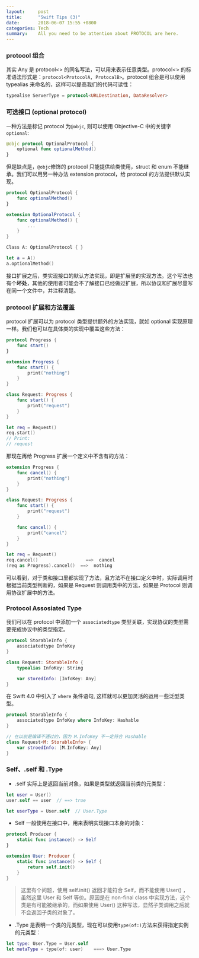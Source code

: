 ```yaml
---
layout: 	post
title:  	"Swift Tips (3)"
date:   	2018-06-07 15:55 +0800
categories: Tech
summary: 	All you need to be attention about PROTOCOL are here.
---
```


### protocol 组合

其实 Any 是 protocol<> 的同名写法，可以用来表示任意类型。protocol<> 的标准语法形式是：`protocol<ProtocolA, ProtocalB>`。protocol 组合是可以使用 typealias 来命名的，这样可以提高我们的代码可读性：

```swift
typealise ServerType = protocol<URLDestination, DataResolver>
```


### 可选接口 (optional protocol)

一种方法是标记 protocol 为`@objc`, 则可以使用 Objective-C 中的关键字`optional`:

```swift
@objc protocol OptionalProtocol {
	optional func optionalMethod()
}
```

但是缺点是，`@objc`修饰的 protocol 只能提供给类使用，struct 和 enum 不能继承。我们可以用另一种办法 extension protocol，给 protocol 的方法提供默认实现。

```swift
protocol OptionalProtocol {
    func optionalMethod()
}

extension OptionalProtocol {
	func optionalMethod() {
		...
	}
}

Class A: OptionalProtocol { }

let a = A()
a.optionalMethod()
```

接口扩展之后，类实现接口的默认方法实现，即是扩展里的实现方法。这个写法也有个**坏处**，其他的使用者可能会不了解接口已经做过扩展，所以协议和扩展尽量写在同一个文件中，并注释清楚。

### protocol 扩展和方法覆盖

protocol 扩展可以为 protocol 类型提供额外的方法实现，就如 optional 实现原理一样。我们也可以在具体类的实现中覆盖这些方法：

```swift
protocol Progress {
	func start()
}

extension Progress {
	func start() {
		print("nothing")
	}
}

class Request: Progress {
	func start() {
		print("request")
	}
}

let req = Request()
req.start()   
// Print:
// request
```

那现在再给 Progress 扩展一个定义中不含有的方法：

```swift
extension Progress {
	func cancel() {
		print("nothing")
	}
}

class Request: Progress {
	func start() {
		print("request")
	}

	func cancel() {
		print("cancel")
	}
}

let req = Request()
req.cancel()                  ==>  cancel
(req as Progress).cancel()  ==>  nothing
```

可以看到，对于类和接口里都实现了方法，且方法不在接口定义中时，实际调用时根据当前类型判断的，如果是 Request 则调用类中的方法，如果是 Protocol 则调用协议扩展中的方法。

### Protocol Assosiated Type

我们可以在 protocol 中添加一个 `associatedtype` 类型关联，实现协议的类型需要完成协议中的类型指定。

```swift
protocol StorableInfo {
	associatedtype InfoKey
}

class Request: StorableInfo {
	typealias InfoKey: String

	var storedInfo: [InfoKey: Any]
}
```

在 Swift 4.0 中引入了 `where` 条件语句, 这样就可以更加灵活的运用一些泛型类型。

```swift 
protocol StorableInfo {
	associatedtype InfoKey where InfoKey: Hashable
}

// 在以前是编译不通过的，因为 M.InfoKey 不一定符合 Hashable
class Request<M: StorableInfo> {
	var stroedInfo: [M.InfoKey: Any]
}
```

### Self、.self 和 .Type

- .self 实际上是返回当前对象，如果是类型就返回当前类的元类型：

```swift
let user = User()
user.self == user  // ==> true

let userType = User.self  // User.Type
```

- Self 一般使用在接口中，用来表明实现接口本身的对象：

```swift
protocol Producer {
    static func instance() -> Self
}

extension User: Producer {
    static func instance() -> Self {
        return self.init()
    }
}
```

 > 这里有个问题，使用 self.init() 返回才能符合 Self，而不能使用 User() ，虽然这里 User 和 Self 等价。原因是在 non-final class 中实现方法，这个类是有可能被继承的，而如果使用 User() 这种写法，显然子类调用之后就不会返回子类的对象了。

- .Type 是表明一个类的元类型，现在可以使用`type(of:)`方法来获得指定实例的元类型：

```swift 
let type: User.Type = User.self
let metaType = type(of: user)    ===> User.Type
```
